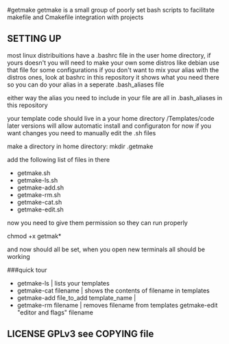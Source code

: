 #getmake
getmake is a small group of poorly set bash scripts
to facilitate makefile and Cmakefile integration with projects

## SETTING UP
most linux distribuitions have a .bashrc file in the user
home directory, if yours doesn't you will need to make your own
some distros like debian use that file for some configurations
if you don't want to mix your alias with the distros ones, look at
bashrc in this repository it shows what you need there so you can 
do your alias in a seperate .bash_aliases file

either way the alias you need to include in your file are all in
.bash_aliases in this repository

your template code should live in a your home directory /Templates/code
later versions will allow automatic install and configuraton for now
if you want changes you need to manually edit the .sh files

make a directory in home directory:
    mkdir .getmake

add the following list of files in there
 - getmake.sh
 - getmake-ls.sh
 - getmake-add.sh
 - getmake-rm.sh
 - getmake-cat.sh
 - getmake-edit.sh

now you need to give them permission so they can run properly

chmod +x getmak*

and now should all be set, when you open new terminals 
all should be working


###quick tour
 - getmake-ls           | lists your templates
 - getmake-cat filename | shows the contents of filename in templates
 - getmake-add file_to_add template_name |
 - getmake-rm  filename | removes filename from templates
getmake-edit "editor and flags" filename

## LICENSE GPLv3 see COPYING file
